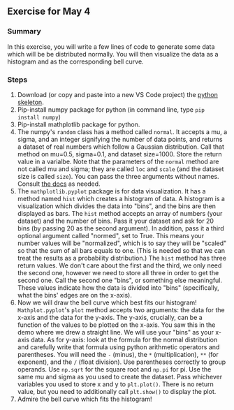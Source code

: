 ## Exercise for May 4

### Summary

In this exercise, you will write a few lines of code to generate some data which will be be distributed normally. 
You will then visualize the data as a histogram and as the corresponding bell curve.

### Steps
1. Download (or copy and paste into a new VS Code project) the [python skeleton](May4.py).
2. Pip-install numpy package for python (in command line, type `pip install numpy`)
3. Pip-install mathplotlib package for python.
4. The numpy's `random` class has a method called `normal`. It accepts a mu, a sigma, and an integer signifying the number of data points, and returns a dataset of real numbers which follow a Gaussian distribution. Call that method on mu=0.5, sigma=0.1, and dataset size=1000. Store the return value in a varialbe. Note that the parameters of the `normal` method are not called mu and sigma; they are called `loc` and `scale` (and the dataset size is called `size`). You can pass the three arguments without names. Consult [the docs](https://numpy.org/doc/stable/reference/random/generated/numpy.random.normal.html) as needed. 
5. The `mathplotlib.pyplot` package is for data visualization. It has a method named `hist` which creates a histogram of data. A histogram is a visualization which divides the data into "bins", and the bins are then displayed as bars. The `hist` method accepts an array of numbers (your dataset) and the number of bins. Pass it your dataset and ask for 20 bins (by passing 20 as the second argument). In addition, pass it a third optional argument called "normed", set to True. This means your number values will be "normalized", which is to say they will be "scaled" so that the sum of all bars equals to one. (This is needed so that we can treat the results as a probability distribution.) The `hist` method has three return values. We don't care about the first and the third, we only need the second one, however we need to store all three in order to get the second one. Call the second one "bins", or something else meaningful. These values indicate how the data is divided into "bins" (specifically, what the bins' edges are on the x-axis).
6. Now we will draw the bell curve which best fits our histogram! `Mathplot.pyplot`'s `plot` method accepts two arguments: the data for the x-axis and the data for the y-axis. The y-axis, crucially, can be a function of the values to be plotted on the x-axis. You saw this in the demo where we drew a straight line. We will use your "bins" as your x-axis data. As for y-axis: look at the formula for the normal distribution and carefully write that formula using python arithmetic operators and parentheses. You will need the `-` (minus), the `*` (multiplication), `**` (for exponent), and the `/` (float division). Use parentheses correctly to group operands. Use `np.sqrt` for the square root and `np.pi` for pi. Use the same mu and sigma as you used to create the dataset. Pass whichever variables you used to store x and y to `plt.plot()`. There is no return value, but you need to additionally call `plt.show()` to display the plot.
7. Admire the bell curve which fits the histogram!
 
